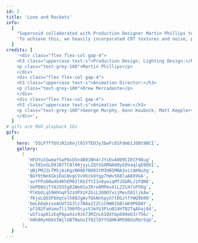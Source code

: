 ```yaml
---
id: 2
title: 'Love and Rockets'
info:
  [
    "Supervoid collaborated with Production Designer Martin Phillips to create visuals for Love and Rockets' highly anticipated 2023 Reunion tour. With this being the band's first tour in 15 years, our goal was to blend their iconic 80s aesthetic with cutting-edge technology like Notch, resulting in a visual experience that's both nostalgic and futuristic.",
    'To achieve this, we heavily incorporated CRT textures and noise, paying homage to counter-culture touchstones such as Max Headroom and They Live. The show debuted to rave reviews at the Cruel World Festival in Los Angeles and went on to sell out shows across the U.S., solidifying its success.',
  ]
credits: [
    '<div class="flex flex-col gap-4">
    <h3 class="uppercase text-s">Production Design, Lighting Design:</h3>
    <p class="text-grey-100">Martin Phillips</p>
    </div>
    <div class="flex flex-col gap-4">
    <h3 class="uppercase text-s">Animation Director:</h3>
    <p class="text-grey-100">Drew Mercadante</p>
    </div>
    <div class="flex flex-col gap-4">
    <h3 class="uppercase text-s">Animation Team:</h3>
    <p class="text-grey-100">George Murphy, Kenn Koubeck, Matt Keppler</p>
    </div>',
  ]
# gifs are MUX playback IDs
gifs:
  {
    hero: '55LP7ffbViR2z6ojl01YTEDJy3bwFc01Fdmb1J6Bt9BCI',
    gallery:
      [
        'HFUYuSSwmaYSaP8xU5n4B01Nh4rJYi6vA009CIECF98ug',
        'mcT01oGLD9JB7TCNl00jyyLZQtSGORNA00yE8VaqlqE00XI',
        'qNjPMJ2LTM5jAiKgsN00D7NO01tMIHB5MNA3xitAKNuXg',
        'BGY9tNeXGkiDaLWvgCVvVKck8Ygp7hWv568laA8X9kA',
        'avYFPa00w4b4KhEM02lKbZftI1n8ywiqMTJGbRLJ1FQN8',
        'doPD8UjTYA2935g82Wo01uIRre8MPmsX1LZ2LH7xPVDg',
        'PlKbULqS9HhhqF52zUPXzFZGiL300O7xzjMeu501ljkAw',
        'fKjoLQO3F6Oqtolh00JgAvfQkNnhpyX7tDGztfYWQ9b00',
        'beLbOqkzvoAUUfIG3lz7NAo2IZCsCHW02GBlmK9P6DAY',
        'pf202FaHimoTli700fOcysVJmYU3Pio024HTB2TqAhaj84',
        'wSfiap01zEqPApwXxz9zk73MZnL6IQXtbp600eb3r756c',
        'H4h00yHUkVIWjlGBTNaUxIf02lDYYS8HK4M500dsRUr5qU',
      ],
  }
---
```

